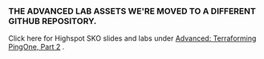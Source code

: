 ### THE ADVANCED LAB ASSETS WE'RE MOVED TO A DIFFERENT GITHUB REPOSITORY.

Click here for Highspot SKO slides and labs under [Advanced: Terraforming PingOne, Part 2](https://pingidentity.highspot.com/items/63da9583b810684f424faa3c?lfrm=shp.0) .

